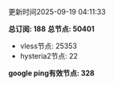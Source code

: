 更新时间2025-09-19 04:11:33

**总订阅: 188**
**总节点: 50401**
- vless节点: 25353
- hysteria2节点: 22

**google ping有效节点: 328**
